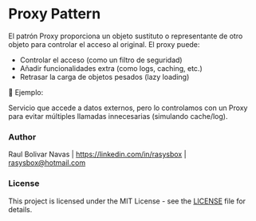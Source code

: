 # Proxy Pattern

El patrón Proxy proporciona un objeto sustituto o representante de otro objeto para controlar el acceso al original. El proxy puede:

- Controlar el acceso (como un filtro de seguridad)
- Añadir funcionalidades extra (como logs, caching, etc.)
- Retrasar la carga de objetos pesados (lazy loading)

🧪 Ejemplo: 

Servicio que accede a datos externos, pero lo controlamos con un Proxy para evitar múltiples llamadas innecesarias (simulando cache/log).

### Author

Raul Bolivar Navas | https://linkedin.com/in/rasysbox | rasysbox@hotmail.com

### License

This project is licensed under the MIT License - see the [LICENSE](LICENSE) file for details.